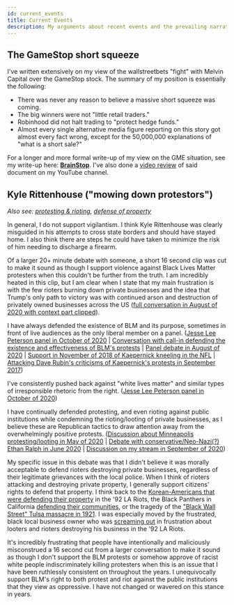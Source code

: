 ```yaml
---
id: current_events
title: Current Events
description: My arguments about recent events and the prevailing narratives around them.
---
```


## The GameStop short squeeze

I've written extensively on my view of the wallstreetbets "fight" with Melvin Capital over the GameStop stock. The summary of my position is essentially the following:
- There was never any reason to believe a massive short squeeze was coming.
- The big winners were not "little retail traders."
- Robinhood did not halt trading to "protect hedge funds."
- Almost every single alternative media figure reporting on this story got almost every fact wrong, except for the 50,000,000 explanations of "what is a short sale?"

For a longer and more formal write-up of my view on the GME situation, see my write-up here: **[BrainStop](https://docs.google.com/document/d/1nFKt9Vd7bYsVSCIDwbXxrtUFTuJEFJbiOpEAgc2uw5k)**. I've also done a [video review](https://www.youtube.com/watch?v=DHM4gFiem7s) of said document on my YouTube channel.

## Kyle Rittenhouse ("mowing down protestors")

*Also see: [protesting & rioting](./philosophy#protesting--rioting), [defense of property](./philosophy#defense-of-property)*

In general, I do not support vigilantism. I think Kyle Rittenhouse was clearly misguided in his attempts to cross state borders and should have stayed home. I also think there are steps he could have taken to minimize the risk of him needing to discharge a firearm.

Of a larger 20+ minute debate with someone, a short 16 second clip was cut to make it sound as though I support violence against Black Lives Matter protesters when this couldn't be further from the truth. I am incredibly heated in this clip, but I am clear when I state that my main frustration is with the few rioters burning down private businesses and the idea that Trump's only path to victory was with continued arson and destruction of privately owned businesses across the US ([full conversation in August of 2020 with context part clipped](https://www.youtube.com/watch?t=1183&v=vMLJoUZZV1k&feature=youtu.be)).

I have always defended the existence of BLM and its purpose, sometimes in front of live audiences as the only liberal member on a panel. ([Jesse Lee Peterson panel in October of 2020](https://www.youtube.com/watch?t=5719&v=dtGovEfzG8U&feature=youtu.be) | [Conversation with call-in defending the existence and effectiveness of BLM's protests](https://www.youtube.com/watch?t=387&v=eTkMgMzYmQc&feature=youtu.be) | [Panel debate in August of 2020](https://www.youtube.com/watch?t=605&v=Fk99OaajDo8&feature=youtu.be) | [Support in November of 2018 of Kaepernick kneeling in the NFL](https://www.youtube.com/watch?t=6&v=LDNSV5AUX4k&feature=youtu.be) | [Attacking Dave Rubin's criticisms of Kaepernick's protests in September 2017](https://www.youtube.com/watch?v=lvd2AJ_oXM0))

I've consistently pushed back against "white lives matter" and similar types of irresponsible rhetoric from the right. ([Jesse Lee Peterson panel in October of 2020](https://youtu.be/dtGovEfzG8U?t=6831))

I have continually defended protesting, and even rioting against public institutions while condemning the rioting/looting of private businesses, as I believe these are Republican tactics to draw attention away from the overwhelmingly positive protests. ([Discussion about Minneapolis protesting/looting in May of 2020](https://www.youtube.com/watch?t=639&v=oAQJfK9FKR8&feature=youtu.be) | [Debate with conservative/Neo-Nazi(?) Ethan Ralph in June 2020](https://www.youtube.com/watch?t=417&v=brlvVrI3dKE&feature=youtu.be) | [Discussion on my stream in September of 2020](https://www.youtube.com/watch?t=887&v=-FuT_caZCx8&feature=youtu.be))

My specific issue in this debate was that I didn't believe it was morally acceptable to defend rioters destroying private businesses, regardless of their legitimate grievances with the local police. When I think of rioters attacking and destroying private property, I generally support citizens' rights to defend that property. I think back to the [Korean-Americans that were defending their property](https://www.youtube.com/watch?v=OCYT9Hew9ZU) in the '92 LA Riots, the Black Panthers in California [defending their communities](https://www.youtube.com/watch?v=uZlnZCpXfpQ), or the tragedy of the ["Black Wall Street" Tulsa massacre in 1921](https://www.youtube.com/watch?v=x-ItsPBTFO0). I was especially moved by the frustrated, black local business owner who was [screaming out](https://www.youtube.com/watch?v=wxK8VzylOrQ) in frustration about looters and rioters destroying his business in the '92 LA Riots.

It's incredibly frustrating that people have intentionally and maliciously misconstrued a 16 second cut from a larger conversation to make it sound as though I don't support the BLM protests or somehow approve of racist white people indiscriminately killing protesters when this is an issue that I have been ruthlessly consistent on throughout the years. I unequivocally support BLM's right to both protest and riot against the public institutions that they view as oppressive. I have not changed or wavered on this stance in years.
